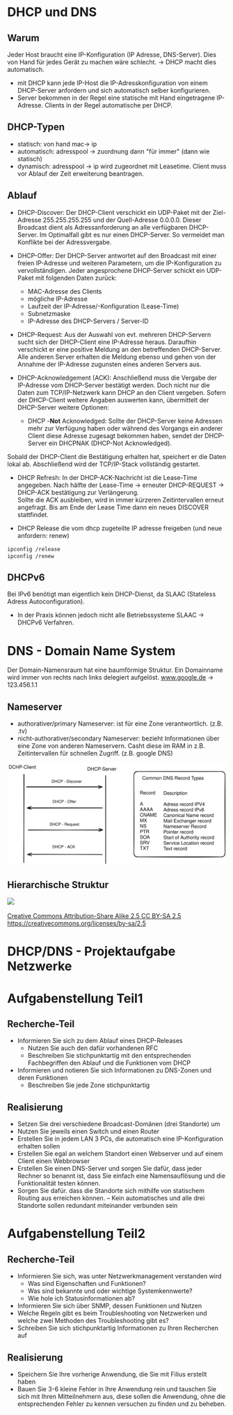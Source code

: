 # DHCP und DNS

## Warum
Jeder Host braucht eine IP-Konfiguration (IP Adresse, DNS-Server). Dies von Hand für jedes Gerät zu machen wäre schlecht. -> DHCP macht dies automatisch.

- mit DHCP kann jede IP-Host die IP-Adresskonfiguration von einem DHCP-Server anfordern und sich automatisch selber konfigurieren.
- Server bekommen in der Regel eine statische mit Hand eingetragene IP-Adresse. Clients in der Regel automatische per DHCP.
## DHCP-Typen
- statisch: von hand mac-> ip
- automatisch: adresspool -> zuordnung dann "für immer" (dann wie statisch) 
- dynamisch: adresspool -> ip wird zugeordnet mit Leasetime. Client muss vor Ablauf der Zeit erweiterung beantragen.

## Ablauf
- DHCP-Discover: Der DHCP-Client verschickt ein UDP-Paket mit der Ziel-Adresse 255.255.255.255 und der Quell-Adresse 0.0.0.0. Dieser Broadcast dient als Adressanforderung an alle verfügbaren DHCP-Server. Im Optimalfall gibt es nur einen DHCP-Server. So vermeidet man Konflikte bei der Adressvergabe.

- DHCP-Offer: Der DHCP-Server antwortet auf den Broadcast mit einer freien IP-Adresse und weiteren Parametern, um die IP-Konfiguration zu vervollständigen. Jeder angesprochene DHCP-Server schickt ein UDP-Paket mit folgenden Daten zurück:
    - MAC-Adresse des Clients
    - mögliche IP-Adresse
    - Laufzeit der IP-Adresse/-Konfiguration (Lease-Time)
    - Subnetzmaske
    - IP-Adresse des DHCP-Servers / Server-ID

- DHCP-Request: Aus der Auswahl von evt. mehreren DHCP-Servern sucht sich der DHCP-Client eine IP-Adresse heraus. Daraufhin verschickt er eine positive Meldung an den betreffenden DHCP-Server. Alle anderen Server erhalten die Meldung ebenso und gehen von der Annahme der IP-Adresse zugunsten eines anderen Servers aus.

- DHCP-Acknowledgement (ACK): Anschließend muss die Vergabe der IP-Adresse vom DHCP-Server bestätigt werden. Doch nicht nur die Daten zum TCP/IP-Netzwerk kann DHCP an den Client vergeben. Sofern der DHCP-Client weitere Angaben auswerten kann, übermittelt der DHCP-Server weitere Optionen:
    - DHCP -**Not** Acknowledged: Sollte der DHCP-Server keine Adressen mehr zur Verfügung haben oder während des Vorgangs ein anderer Client diese Adresse zugesagt bekommen haben, sendet der DHCP-Server ein DHCPNAK (DHCP-Not Acknowledged).

Sobald der DHCP-Client die Bestätigung erhalten hat, speichert er die Daten lokal ab. Abschließend wird der TCP/IP-Stack vollständig gestartet.

- DHCP Refresh: 
In der DHCP-ACK-Nachricht ist die Lease-Time angegeben. Nach hälfte der Lease-Time -> erneuter DHCP-REQUEST -> DHCP-ACK bestätigung zur Verlängerung.           
Sollte die ACK ausbleiben, wird in immer kürzeren Zeitintervallen erneut angefragt. Bis am Ende der Lease Time dann ein neues DISCOVER stattfindet.

- DHCP Release
die vom dhcp zugeteilte IP adresse freigeben (und neue anfordern: renew)
```
ipconfig /release
ipconfig /renew
```

## DHCPv6
Bei IPv6 benötigt man eigentlich kein DHCP-Dienst, da SLAAC (Stateless Adress Autoconfiguration).
- In der Praxis können jedoch nicht alle Betriebssysteme SLAAC -> DHCPv6 Verfahren.


# DNS - Domain Name System
Der Domain-Namensraum hat eine baumförmige Struktur. Ein Domainname wird immer von rechts nach links delegiert aufgelöst. www.google.de -> 123.456.1.1

## Nameserver
- authorativer/primary Nameserver: ist für eine Zone verantwortlich. (z.B. .tv)
- nicht-authorativer/secondary Nameserver: bezieht Informationen über eine Zone von anderen Nameservern. Casht diese im RAM in z.B. Zeitintervallen für schnellen Zugriff. (z.B. google DNS)

![](./excalidraw/dhcp.svg)

## Hierarchische Struktur

![](https://upload.wikimedia.org/wikipedia/commons/thumb/9/91/Dns-raum.svg/1200px-Dns-raum.svg.png)

[Creative Commons Attribution-Share Alike 2.5 CC BY-SA 2.5](https://commons.wikimedia.org/w/index.php?curid=556580 "Wikipedia") https://creativecommons.org/licenses/by-sa/2.5  


# DHCP/DNS - Projektaufgabe Netzwerke

# Aufgabenstellung Teil1
## Recherche-Teil
- Informieren Sie sich zu dem Ablauf eines DHCP-Releases
    - Nutzen Sie auch den dafür vorhandenen RFC
    - Beschreiben Sie stichpunktartig mit den entsprechenden Fachbegriffen den Ablauf und die Funktionen vom DHCP
- Informieren und notieren Sie sich Informationen zu DNS-Zonen und deren Funktionen
    - Beschreiben Sie jede Zone stichpunktartig

## Realisierung
- Setzen Sie drei verschiedene Broadcast-Domänen (drei Standorte) um
- Nutzen Sie jeweils einen Switch und einen Router
- Erstellen Sie in jedem LAN 3 PCs, die automatisch eine IP-Konfiguration erhalten sollen
- Erstellen Sie egal an welchem Standort einen Webserver und auf einem Client einen Webbrowser
- Erstellen Sie einen DNS-Server und sorgen Sie dafür, dass jeder Rechner so benannt ist, dass Sie einfach eine Namensauflösung und die Funktionalität testen können.
- Sorgen Sie dafür. dass die Standorte sich mithilfe von statischem Routing aus erreichen können. – Kein automatisches und alle drei Standorte sollen redundant miteinander verbunden sein

# Aufgabenstellung Teil2
## Recherche-Teil
- Informieren Sie sich, was unter Netzwerkmanagement verstanden wird
    - Was sind Eigenschaften und Funktionen?
    - Was sind bekannte und oder wichtige Systemkennwerte?
    - Wie hole ich Statusinformationen ab?
- Informieren Sie sich über SNMP, dessen Funktionen und Nutzen
- Welche Regeln gibt es beim Troubleshooting von Netzwerken und welche zwei Methoden des Troubleshooting gibt es?
- Schreiben Sie sich stichpunktartig Informationen zu Ihren Recherchen auf
## Realisierung
- Speichern Sie Ihre vorherige Anwendung, die Sie mit Filius erstellt haben
- Bauen Sie 3-6 kleine Fehler in Ihre Anwendung rein und tauschen Sie sich mit Ihren Mitteilnehmern aus, diese sollen die Anwendung, ohne die entsprechenden Fehler zu kennen versuchen zu finden und zu beheben.